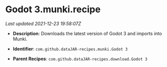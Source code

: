 # Godot 3.munki.recipe

_Last updated 2021-12-23 19:58:07Z_

- **Description**: Downloads the latest version of Godot 3 and imports into Munki.

- **Identifier**: `com.github.dataJAR-recipes.munki.Godot 3`

- **Parent Recipes**: `com.github.dataJAR-recipes.download.Godot 3`